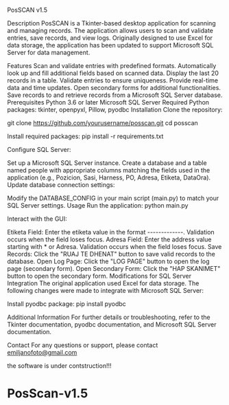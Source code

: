 PosSCAN v1.5

Description
PosSCAN is a Tkinter-based desktop application for scanning and managing records. The application allows users to scan and validate entries, save records, and view logs. Originally designed to use Excel for data storage, the application has been updated to support Microsoft SQL Server for data management.

Features
Scan and validate entries with predefined formats.
Automatically look up and fill additional fields based on scanned data.
Display the last 20 records in a table.
Validate entries to ensure uniqueness.
Provide real-time data and time updates.
Open secondary forms for additional functionalities.
Save records to and retrieve records from a Microsoft SQL Server database.
Prerequisites
Python 3.6 or later
Microsoft SQL Server
Required Python packages: tkinter, openpyxl, Pillow, pyodbc
Installation
Clone the repository:

git clone https://github.com/yourusername/posscan.git
cd posscan

Install required packages:
pip install -r requirements.txt

Configure SQL Server:

Set up a Microsoft SQL Server instance.
Create a database and a table named people with appropriate columns matching the fields used in the application (e.g., Pozicion, Sasi, Harness, PO, Adresa, Etiketa, DataOra).
Update database connection settings:

Modify the DATABASE_CONFIG in your main script (main.py) to match your SQL Server settings.
Usage
Run the application:
python main.py

Interact with the GUI:

Etiketa Field: Enter the etiketa value in the format ----\-----\----. Validation occurs when the field loses focus.
Adresa Field: Enter the address value starting with * or Adresa. Validation occurs when the field loses focus.
Save Records: Click the "RUAJ TE DHENAT" button to save valid records to the database.
Open Log Page: Click the "LOG PAGE" button to open the log page (secondary form).
Open Secondary Form: Click the "HAP SKANIMET" button to open the secondary form.
Modifications for SQL Server Integration
The original application used Excel for data storage. The following changes were made to integrate with Microsoft SQL Server:

Install pyodbc package:
pip install pyodbc

Additional Information
For further details or troubleshooting, refer to the Tkinter documentation, pyodbc documentation, and Microsoft SQL Server documentation.

Contact
For any questions or support, please contact emiljanofoto@gmail.com

the software is under contstruction!!!


# PosScan-v1.5
